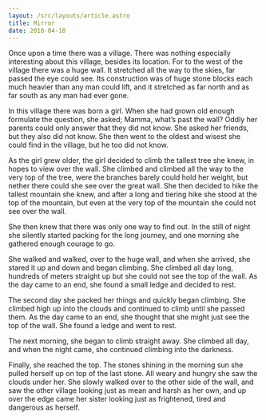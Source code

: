 ```yaml
---
layout: /src/layouts/article.astro
title: Mirror
date: 2018-04-18
---
```


Once upon a time there was a village. There was nothing especially interesting about this village, besides its location. For to the west of the village there was a huge wall. It stretched all the way to the skies, far passed the eye could see. Its construction was of huge stone blocks each much heavier than any man could lift, and it stretched as far north and as far south as any man had ever gone.

In this village there was born a girl. When she had grown old enough formulate the question, she asked; Mamma, what’s past the wall? Oddly her parents could only answer that they did not know. She asked her friends, but they also did not know. She then went to the oldest and wisest she could find in the village, but he too did not know.

As the girl grew older, the girl decided to climb the tallest tree she knew, in hopes to view over the wall. She climbed and climbed all the way to the very top of the tree, were the branches barely could hold her weight, but nether there could she see over the great wall.
She then decided to hike the tallest mountain she knew, and after a long and tiering hike she stood at the top of the mountain, but even at the very top of the mountain she could not see over the wall.

She then knew that there was only one way to find out. In the still of night she silently started packing for the long journey, and one morning she gathered enough courage to go. 

She walked and walked, over to the huge wall, and when she arrived, she stared it up and down and began climbing. She climbed all day long, hundreds of meters straight up but she could not see the top of the wall. As the day came to an end, she found a small ledge and decided to rest.

The second day she packed her things and quickly began climbing. She climbed high up into the clouds and continued to climb until she passed them. As the day came to an end, she thought that she might just see the top of the wall. She found a ledge and went to rest.

The next morning, she began to climb straight away. She climbed all day, and when the night came, she continued climbing into the darkness. 

Finally, she reached the top. The stones shining in the morning sun she pulled herself up on top of the last stone. All weary and hungry she saw the clouds under her. She slowly walked over to the other side of the wall, and saw the other village looking just as mean and harsh as her own, and up over the edge came her sister looking just as frightened, tired and dangerous as herself.
